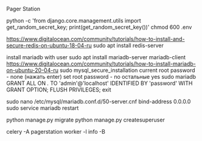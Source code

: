 
Pager Station

python -c 'from django.core.management.utils import get_random_secret_key; print(get_random_secret_key())'
chmod 600 .env

https://www.digitalocean.com/community/tutorials/how-to-install-and-secure-redis-on-ubuntu-18-04-ru
sudo apt install redis-server

install mariadb with user
sudo apt install mariadb-server mariadb-client
https://www.digitalocean.com/community/tutorials/how-to-install-mariadb-on-ubuntu-20-04-ru 
sudo mysql_secure_installation
current root password - none (нажать enter)
set root password - no
остальные yes
sudo mariadb
GRANT ALL ON *.* TO 'admin'@'localhost' IDENTIFIED BY 'password' WITH GRANT OPTION;
FLUSH PRIVILEGES;
exit

sudo nano /etc/mysql/mariadb.conf.d/50-server.cnf
bind-address 0.0.0.0
sudo service mariadb restart

python manage.py migrate
python manage.py createsuperuser

celery -A pagerstation worker -l info -B

